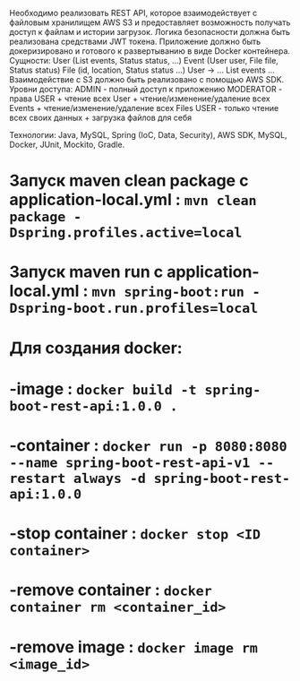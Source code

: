 Необходимо реализовать REST API, которое взаимодействует с файловым хранилищем AWS S3 и предоставляет возможность получать доступ к файлам и истории загрузок. Логика безопасности должна быть реализована средствами JWT токена. Приложение должно быть докеризировано и готового к развертыванию в виде Docker контейнера.
Сущности:
User (List<Event> events,  Status status, …)
Event (User user, File file, Status status)
File (id, location, Status status ...)
User -> … List<Events> events ...
Взаимодействие с S3 должно быть реализовано с помощью AWS SDK.
Уровни доступа:
ADMIN - полный доступ к приложению
MODERATOR - права USER + чтение всех User + чтение/изменение/удаление всех Events + чтение/изменение/удаление всех Files
USER - только чтение всех своих данных + загрузка файлов для себя

Технологии: Java, MySQL, Spring (IoC, Data, Security), AWS SDK, MySQL, Docker, JUnit, Mockito, Gradle.

# Запуск maven clean package с application-local.yml : `mvn clean package -Dspring.profiles.active=local`

# Запуск maven run с application-local.yml : `mvn spring-boot:run -Dspring-boot.run.profiles=local`


# Для создания docker:

# -image : `docker build -t spring-boot-rest-api:1.0.0 .`

# -container : `docker run -p 8080:8080 --name spring-boot-rest-api-v1 --restart always -d spring-boot-rest-api:1.0.0`

# -stop container : `docker stop <ID container>`

# -remove container : `docker container rm <container_id>`

# -remove image : `docker image rm <image_id>`
